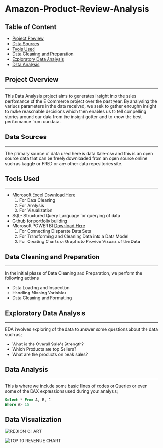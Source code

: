 # Amazon-Product-Review-Analysis

## Table of Content
-    [Project Preview](#Project-preview)
-    [Data Sources](#Data-sources)
-    [Tools Used](#Tools-Used)
-    [Data Cleaning and Preparation](#Data-Cleaning-and-Preparation)
-    [Exploratory Data Analysis](#Exploratory-data-analysis)
-    [Data Analysis](#Data-analysis)

## Project Overview
---
This Data Analysis project aims to generates insight into the sales perfomance of the E Commerce project over the past year. By analysing the variuos parameters in the data received, we seek to gather enoughn insight to make reasonable decisions which then enables us to tell compelling stories around our data from the insight gotten and to know the best performance from our data.

## Data Sources
---
The primary source of data used here is data Sale-csv and this is an open source data that can be freely downloaded from an open source online such as kaggle or FRED or any other data repositories site.

## Tools Used
---
-  Microsoft Excel [Download Here](https://www.microsoft.com)
    1. For Data Cleaning
    2. For Analysis
    3. For Visualization
-  SQL- Structured Query Language for querying of data
-  Github for portfolio building
-  MIcrosoft POWER BI [Download Here](https://www.microsoft.com/en-us/download/details.aspx?id=58494)
    1. For Connecting Disparate Data Sets
    2. For Transforming and Cleaning Data into a Data Model
    3. For Creating Charts or Graphs to Provide Visuals of the Data
  
## Data Cleaning and Preparation
---
In the initial phase of Data Cleaning and Preparation, we perform the following actions
-    Data Loading and Inspection
-    Handling Missing Variables
-    Data Cleaning and Formatting

## Exploratory Data Analysis
---
EDA involves exploring of the data to answer some questions about the data such as;
-    What is the Overall Sale's Strength?
-    Which Products are top Sellers?
-    What are the products on peak sales?

## Data Analysis
---
This is where we include some basic llines of codes or Queries or even some of the DAX expressions used during your analysis;

```  SQL
Select * From A, B, C
Where A> 15
```

## Data Visualization

![REGION CHART](https://github.com/user-attachments/assets/ae0c8ea2-61f3-4f4d-99c3-1bbf4c298454)


![TOP 10 REVENUE CHART](https://github.com/user-attachments/assets/3b7434a5-b9db-401d-bf3e-0f6e5b5ac9b6)

